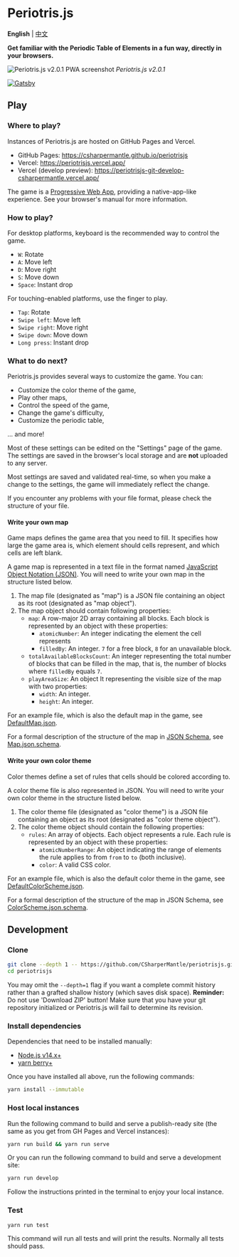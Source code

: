 # Periotris.js

**English** | [中文](README-zh.md)

**Get familiar with the Periodic Table of Elements in a fun way, directly in your browsers.**

![Periotris.js v2.0.1 PWA screenshot](https://user-images.githubusercontent.com/32665105/152916976-93b9617a-7f82-489c-9ede-92f16a2c45e9.png)
_Periotris.js v2.0.1_

[![Gatsby](https://github.com/CSharperMantle/periotrisjs/actions/workflows/gatsby.yml/badge.svg?branch=develop)](https://github.com/CSharperMantle/periotrisjs/actions/workflows/gatsby.yml)

## Play

### Where to play?

Instances of Periotris.js are hosted on GitHub Pages and Vercel.

- GitHub Pages: https://csharpermantle.github.io/periotrisjs
- Vercel: https://periotrisjs.vercel.app/
- Vercel (develop preview): https://periotrisjs-git-develop-csharpermantle.vercel.app/

The game is a [Progressive Web App](https://developer.mozilla.org/en-US/docs/Web/Progressive_web_apps), providing a native-app-like experience. See your browser's manual for more information.

### How to play?

For desktop platforms, keyboard is the recommended way to control the game.

- `W`: Rotate
- `A`: Move left
- `D`: Move right
- `S`: Move down
- `Space`: Instant drop

For touching-enabled platforms, use the finger to play.

- `Tap`: Rotate
- `Swipe left`: Move left
- `Swipe right`: Move right
- `Swipe down`: Move down
- `Long press`: Instant drop

### What to do next?

Periotris.js provides several ways to customize the game. You can:

- Customize the color theme of the game,
- Play other maps,
- Control the speed of the game,
- Change the game's difficulty,
- Customize the periodic table,

... and more!

Most of these settings can be edited on the "Settings" page of the game. The settings are saved in the browser's local storage and are **not** uploaded to any server.

Most settings are saved and validated real-time, so when you make a change to the settings, the game will immediately reflect the change.

If you encounter any problems with your file format, please check the structure of your file.

#### Write your own map

Game maps defines the game area that you need to fill. It specifies how large the game area is, which element should cells represent, and which cells are left blank.

A game map is represented in a text file in the format named [JavaScript Object Notation (JSON)](https://developer.mozilla.org/en-US/docs/Glossary/JSON). You will need to write your own map in the structure listed below.

1. The map file (designated as "map") is a JSON file containing an object as its root (designated as "map object").
2. The map object should contain following properties:
   - `map`: A row-major 2D array containing all blocks. Each block is represented by an object with these properties:
     - `atomicNumber`: An integer indicating the element the cell represents
     - `filledBy`: An integer. `7` for a free block, `8` for an unavailable block.
   - `totalAvailableBlocksCount`: An integer representing the total number of blocks that can be filled in the map, that is, the number of blocks where `filledBy` equals `7`.
   - `playAreaSize`: An object It representing the visible size of the map with two properties:
     - `width`: An integer.
     - `height`: An integer.

For an example file, which is also the default map in the game, see [DefaultMap.json](src/json/DefaultMap.json).

For a formal description of the structure of the map in [JSON Schema](https://json-schema.org/), see [Map.json.schema](src/json/schema/Map.json.schema).

#### Write your own color theme

Color themes define a set of rules that cells should be colored according to.

A color theme file is also represented in JSON. You will need to write your own color theme in the structure listed below.

1. The color theme file (designated as "color theme") is a JSON file containing an object as its root (designated as "color theme object").
2. The color theme object should contain the following properties:
   - `rules`: An array of objects. Each object represents a rule. Each rule is represented by an object with these properties:
     - `atomicNumberRange`: An object indicating the range of elements the rule applies to from `from` to `to` (both inclusive).
     - `color`: A valid CSS color.

For an example file, which is also the default color theme in the game, see [DefaultColorScheme.json](src/json/DefaultColorScheme.json).

For a formal description of the structure of the map in JSON Schema, see [ColorScheme.json.schema](src/json/schema/ColorScheme.json.schema).

## Development

### Clone

```sh
git clone --depth 1 -- https://github.com/CSharperMantle/periotrisjs.git
cd periotrisjs
```

You may omit the `--depth=1` flag if you want a complete commit history rather than a grafted shallow history (which saves disk space). **Reminder:** Do not use 'Download ZIP' button! Make sure that you have your git repository initialized or Periotris.js will fail to determine its revision.

### Install dependencies

Dependencies that need to be installed manually:

- [Node.js v14.x+](https://nodejs.org/)
- [yarn berry+](https://yarnpkg.com/)

Once you have installed all above, run the following commands:

```sh
yarn install --immutable
```

### Host local instances

Run the following command to build and serve a publish-ready site (the same as you get from GH Pages and Vercel instances):

```sh
yarn run build && yarn run serve
```

Or you can run the following command to build and serve a development site:

```sh
yarn run develop
```

Follow the instructions printed in the terminal to enjoy your local instance.

### Test

```sh
yarn run test
```

This command will run all tests and will print the results. Normally all tests should pass.
